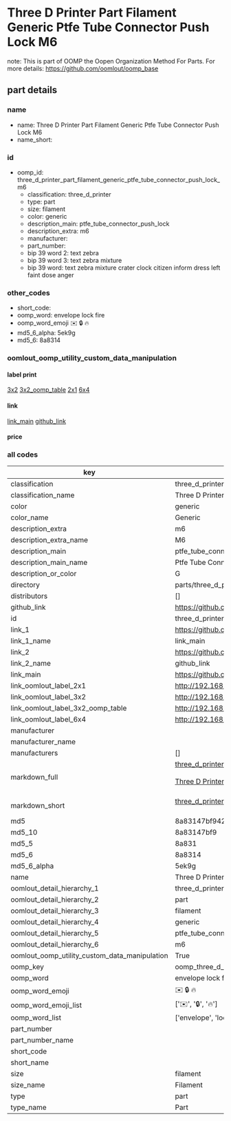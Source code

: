 # Three D Printer Part Filament Generic Ptfe Tube Connector Push Lock M6  

note: This is part of OOMP the Oopen Organization Method For Parts. For more details: https://github.com/oomlout/oomp_base

##  part details





### name
* name: Three D Printer Part Filament Generic Ptfe Tube Connector Push Lock M6
* name_short: 
### id
* oomp_id: three_d_printer_part_filament_generic_ptfe_tube_connector_push_lock_m6
  * classification: three_d_printer
  * type: part
  * size: filament
  * color: generic
  * description_main: ptfe_tube_connector_push_lock
  * description_extra: m6
  * manufacturer: 
  * part_number: 
  * bip 39 word 2: text zebra
  * bip 39 word 3: text zebra mixture
  * bip 39 word: text zebra mixture crater clock citizen inform dress left faint dose anger

### other_codes
* short_code: 
* oomp_word: envelope lock fire
* oomp_word_emoji :envelope: :lock: :fire:
* md5_6_alpha: 5ek9g
* md5_6: 8a8314






### oomlout_oomp_utility_custom_data_manipulation
#### label print
[3x2](http://192.168.1.245:1112/?label=oomp%205ek9g)
[3x2_oomp_table](http://192.168.1.107:1112/?label=oomp%205ek9g)
[2x1](http://192.168.1.242:1112/?label=oomp%205ek9g)
[6x4](http://192.168.1.55:1112/?label=oomp%205ek9g)    

#### link

[link_main](https://github.com/oomlout/oomlout_oomp_current_version_messy/tree/main/parts/three_d_printer_part_filament_generic_ptfe_tube_connector_push_lock_m6) [github_link](https://github.com/oomlout/oomlout_oomp_part_src/tree/main/parts/three_d_printer_part_filament_generic_ptfe_tube_connector_push_lock_m6)                             

#### price







### all codes 
| key | value |  
| --- | --- |  
| classification | three_d_printer |  
| classification_name | Three D Printer |  
| color | generic |  
| color_name | Generic |  
| description_extra | m6 |  
| description_extra_name | M6 |  
| description_main | ptfe_tube_connector_push_lock |  
| description_main_name | Ptfe Tube Connector Push Lock |  
| description_or_color | G  |  
| directory | parts/three_d_printer_part_filament_generic_ptfe_tube_connector_push_lock_m6 |  
| distributors | [] |  
| github_link | https://github.com/oomlout/oomlout_oomp_part_src/tree/main/parts/three_d_printer_part_filament_generic_ptfe_tube_connector_push_lock_m6 |  
| id | three_d_printer_part_filament_generic_ptfe_tube_connector_push_lock_m6 |  
| link_1 | https://github.com/oomlout/oomlout_oomp_current_version_messy/tree/main/parts/three_d_printer_part_filament_generic_ptfe_tube_connector_push_lock_m6 |  
| link_1_name | link_main |  
| link_2 | https://github.com/oomlout/oomlout_oomp_part_src/tree/main/parts/three_d_printer_part_filament_generic_ptfe_tube_connector_push_lock_m6 |  
| link_2_name | github_link |  
| link_main | https://github.com/oomlout/oomlout_oomp_current_version_messy/tree/main/parts/three_d_printer_part_filament_generic_ptfe_tube_connector_push_lock_m6 |  
| link_oomlout_label_2x1 | http://192.168.1.242:1112/?label=oomp%205ek9g |  
| link_oomlout_label_3x2 | http://192.168.1.245:1112/?label=oomp%205ek9g |  
| link_oomlout_label_3x2_oomp_table | http://192.168.1.107:1112/?label=oomp%205ek9g |  
| link_oomlout_label_6x4 | http://192.168.1.55:1112/?label=oomp%205ek9g |  
| manufacturer |  |  
| manufacturer_name |  |  
| manufacturers | [] |  
| markdown_full | [three_d_printer_part_filament_generic_ptfe_tube_connector_push_lock_m6](https://github.com/oomlout/oomlout_oomp_current_version_messy/tree/main/parts/three_d_printer_part_filament_generic_ptfe_tube_connector_push_lock_m6)<br>[](https://github.com/oomlout/oomlout_oomp_current_version_messy/tree/main/parts/three_d_printer_part_filament_generic_ptfe_tube_connector_push_lock_m6)<br>[Three D Printer Part Filament Generic Ptfe Tube Connector Push Lock M6](https://github.com/oomlout/oomlout_oomp_current_version_messy/tree/main/parts/three_d_printer_part_filament_generic_ptfe_tube_connector_push_lock_m6)<br><br> |  
| markdown_short | [three_d_printer_part_filament_generic_ptfe_tube_connector_push_lock_m6](https://github.com/oomlout/oomlout_oomp_current_version_messy/tree/main/parts/three_d_printer_part_filament_generic_ptfe_tube_connector_push_lock_m6)<br><br> |  
| md5 | 8a83147bf942ae70a515b3291cbfe6fd |  
| md5_10 | 8a83147bf9 |  
| md5_5 | 8a831 |  
| md5_6 | 8a8314 |  
| md5_6_alpha | 5ek9g |  
| name | Three D Printer Part Filament Generic Ptfe Tube Connector Push Lock M6 |  
| oomlout_detail_hierarchy_1 | three_d_printer |  
| oomlout_detail_hierarchy_2 | part |  
| oomlout_detail_hierarchy_3 | filament |  
| oomlout_detail_hierarchy_4 | generic |  
| oomlout_detail_hierarchy_5 | ptfe_tube_connector_push_lock |  
| oomlout_detail_hierarchy_6 | m6 |  
| oomlout_oomp_utility_custom_data_manipulation | True |  
| oomp_key | oomp_three_d_printer_part_filament_generic_ptfe_tube_connector_push_lock_m6 |  
| oomp_word | envelope lock fire |  
| oomp_word_emoji | :envelope: :lock: :fire: |  
| oomp_word_emoji_list | [':envelope:', ':lock:', ':fire:'] |  
| oomp_word_list | ['envelope', 'lock', 'fire'] |  
| part_number |  |  
| part_number_name |  |  
| short_code |  |  
| short_name |  |  
| size | filament |  
| size_name | Filament |  
| type | part |  
| type_name | Part |  
